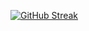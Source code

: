 [![GitHub Streak](https://streak-stats.demolab.com?user=zondaxxx&theme=dark&locale=ru&date_format=j%2Fn%5B%2FY%5D)](https://git.io/streak-stats)
